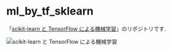 # ml_by_tf_sklearn
「[scikit-learn と TensorFlow による機械学習](https://www.oreilly.co.jp/books/9784873118345/)」のリポジトリです.

![scikit-learn と TensorFlow による機械学習](https://www.oreilly.co.jp/books/images/picture_large978-4-87311-834-5.jpeg "scikit-learn と TensorFlow による機械学習")

